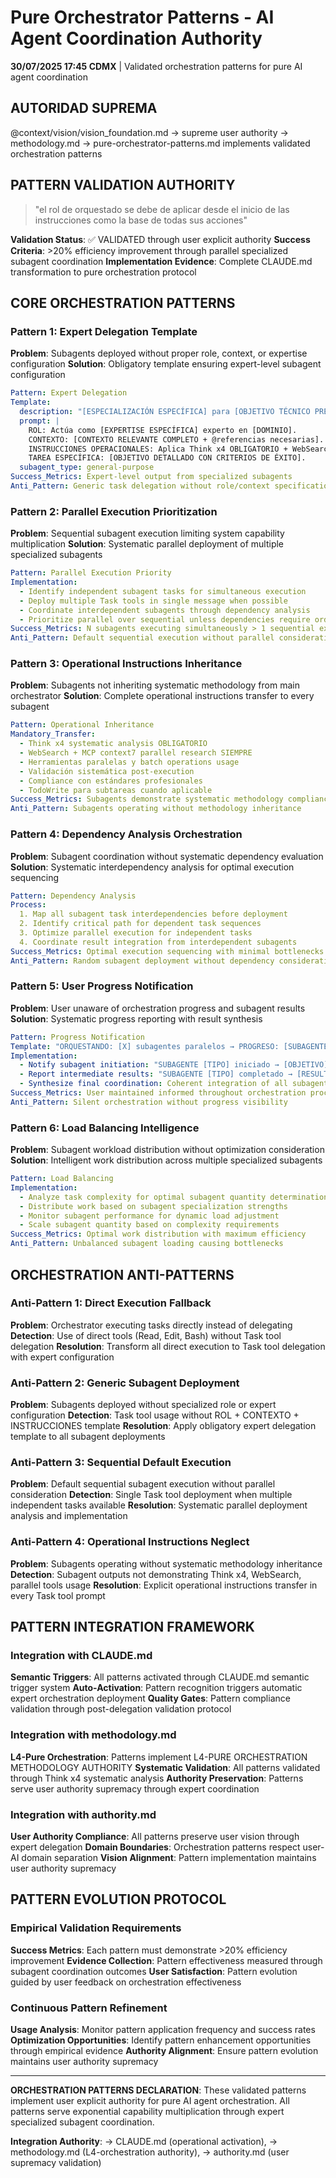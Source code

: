 # Pure Orchestrator Patterns - AI Agent Coordination Authority

**30/07/2025 17:45 CDMX** | Validated orchestration patterns for pure AI agent coordination

## AUTORIDAD SUPREMA
@context/vision/vision_foundation.md → supreme user authority → methodology.md → pure-orchestrator-patterns.md implements validated orchestration patterns

## PATTERN VALIDATION AUTHORITY

> "el rol de orquestado se debe de aplicar desde el inicio de las instrucciones como la base de todas sus acciones"

**Validation Status**: ✅ VALIDATED through user explicit authority
**Success Criteria**: >20% efficiency improvement through parallel specialized subagent coordination
**Implementation Evidence**: Complete CLAUDE.md transformation to pure orchestration protocol

## CORE ORCHESTRATION PATTERNS

### Pattern 1: Expert Delegation Template
**Problem**: Subagents deployed without proper role, context, or expertise configuration
**Solution**: Obligatory template ensuring expert-level subagent configuration

```yaml
Pattern: Expert Delegation
Template: 
  description: "[ESPECIALIZACIÓN ESPECÍFICA] para [OBJETIVO TÉCNICO PRECISO] (3-5 palabras)"
  prompt: |
    ROL: Actúa como [EXPERTISE ESPECÍFICA] experto en [DOMINIO].
    CONTEXTO: [CONTEXTO RELEVANTE COMPLETO + @referencias necesarias].
    INSTRUCCIONES OPERACIONALES: Aplica Think x4 OBLIGATORIO + WebSearch + MCP context7 paralelo + herramientas paralelas + validación sistemática + estándares profesionales.
    TAREA ESPECÍFICA: [OBJETIVO DETALLADO CON CRITERIOS DE ÉXITO].
  subagent_type: general-purpose
Success_Metrics: Expert-level output from specialized subagents
Anti_Pattern: Generic task delegation without role/context specification
```

### Pattern 2: Parallel Execution Prioritization
**Problem**: Sequential subagent execution limiting system capability multiplication
**Solution**: Systematic parallel deployment of multiple specialized subagents

```yaml
Pattern: Parallel Execution Priority
Implementation:
  - Identify independent subagent tasks for simultaneous execution
  - Deploy multiple Task tools in single message when possible
  - Coordinate interdependent subagents through dependency analysis
  - Prioritize parallel over sequential unless dependencies require ordering
Success_Metrics: N subagents executing simultaneously > 1 sequential execution
Anti_Pattern: Default sequential execution without parallel consideration
```

### Pattern 3: Operational Instructions Inheritance
**Problem**: Subagents not inheriting systematic methodology from main orchestrator
**Solution**: Complete operational instructions transfer to every subagent

```yaml
Pattern: Operational Inheritance
Mandatory_Transfer:
  - Think x4 systematic analysis OBLIGATORIO
  - WebSearch + MCP context7 parallel research SIEMPRE
  - Herramientas paralelas y batch operations usage
  - Validación sistemática post-execution
  - Compliance con estándares profesionales
  - TodoWrite para subtareas cuando aplicable
Success_Metrics: Subagents demonstrate systematic methodology compliance
Anti_Pattern: Subagents operating without methodology inheritance
```

### Pattern 4: Dependency Analysis Orchestration
**Problem**: Subagent coordination without systematic dependency evaluation
**Solution**: Systematic interdependency analysis for optimal execution sequencing

```yaml
Pattern: Dependency Analysis
Process:
  1. Map all subagent task interdependencies before deployment
  2. Identify critical path for dependent task sequences
  3. Optimize parallel execution for independent tasks
  4. Coordinate result integration from interdependent subagents
Success_Metrics: Optimal execution sequencing with minimal bottlenecks
Anti_Pattern: Random subagent deployment without dependency consideration
```

### Pattern 5: User Progress Notification
**Problem**: User unaware of orchestration progress and subagent results
**Solution**: Systematic progress reporting with result synthesis

```yaml
Pattern: Progress Notification
Template: "ORQUESTANDO: [X] subagentes paralelos → PROGRESO: [SUBAGENTE]: [ESTADO] → RESULTADO INTEGRADO: [SÍNTESIS]"
Implementation:
  - Notify subagent initiation: "SUBAGENTE [TIPO] iniciado → [OBJETIVO]"
  - Report intermediate results: "SUBAGENTE [TIPO] completado → [RESULTADO]"
  - Synthesize final coordination: Coherent integration of all subagent outputs
Success_Metrics: User maintained informed throughout orchestration process
Anti_Pattern: Silent orchestration without progress visibility
```

### Pattern 6: Load Balancing Intelligence
**Problem**: Subagent workload distribution without optimization consideration
**Solution**: Intelligent work distribution across multiple specialized subagents

```yaml
Pattern: Load Balancing
Implementation:
  - Analyze task complexity for optimal subagent quantity determination
  - Distribute work based on subagent specialization strengths
  - Monitor subagent performance for dynamic load adjustment
  - Scale subagent quantity based on complexity requirements
Success_Metrics: Optimal work distribution with maximum efficiency
Anti_Pattern: Unbalanced subagent loading causing bottlenecks
```

## ORCHESTRATION ANTI-PATTERNS

### Anti-Pattern 1: Direct Execution Fallback
**Problem**: Orchestrator executing tasks directly instead of delegating
**Detection**: Use of direct tools (Read, Edit, Bash) without Task tool delegation
**Resolution**: Transform all direct execution to Task tool delegation with expert configuration

### Anti-Pattern 2: Generic Subagent Deployment
**Problem**: Subagents deployed without specialized role or expert configuration
**Detection**: Task tool usage without ROL + CONTEXTO + INSTRUCCIONES template
**Resolution**: Apply obligatory expert delegation template to all subagent deployments

### Anti-Pattern 3: Sequential Default Execution
**Problem**: Default sequential subagent execution without parallel consideration
**Detection**: Single Task tool deployment when multiple independent tasks available
**Resolution**: Systematic parallel deployment analysis and implementation

### Anti-Pattern 4: Operational Instructions Neglect
**Problem**: Subagents operating without systematic methodology inheritance
**Detection**: Subagent outputs not demonstrating Think x4, WebSearch, parallel tools usage
**Resolution**: Explicit operational instructions transfer in every Task tool prompt

## PATTERN INTEGRATION FRAMEWORK

### Integration with CLAUDE.md
**Semantic Triggers**: All patterns activated through CLAUDE.md semantic trigger system
**Auto-Activation**: Pattern recognition triggers automatic expert orchestration deployment
**Quality Gates**: Pattern compliance validation through post-delegation validation protocol

### Integration with methodology.md
**L4-Pure Orchestration**: Patterns implement L4-PURE ORCHESTRATION METHODOLOGY AUTHORITY
**Systematic Validation**: All patterns validated through Think x4 systematic analysis
**Authority Preservation**: Patterns serve user authority supremacy through expert coordination

### Integration with authority.md
**User Authority Compliance**: All patterns preserve user vision through expert delegation
**Domain Boundaries**: Orchestration patterns respect user-AI domain separation
**Vision Alignment**: Pattern implementation maintains user authority supremacy

## PATTERN EVOLUTION PROTOCOL

### Empirical Validation Requirements
**Success Metrics**: Each pattern must demonstrate >20% efficiency improvement
**Evidence Collection**: Pattern effectiveness measured through subagent coordination outcomes
**User Satisfaction**: Pattern evolution guided by user feedback on orchestration effectiveness

### Continuous Pattern Refinement
**Usage Analysis**: Monitor pattern application frequency and success rates
**Optimization Opportunities**: Identify pattern enhancement opportunities through empirical evidence
**Authority Alignment**: Ensure pattern evolution maintains user authority supremacy

---

**ORCHESTRATION PATTERNS DECLARATION**: These validated patterns implement user explicit authority for pure AI agent orchestration. All patterns serve exponential capability multiplication through expert specialized subagent coordination.

**Integration Authority**: → CLAUDE.md (operational activation), → methodology.md (L4-orchestration authority), → authority.md (user supremacy validation)
